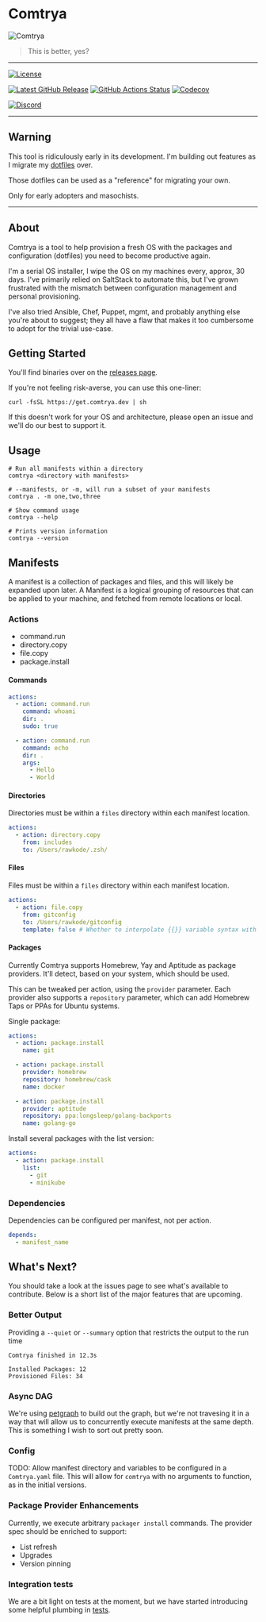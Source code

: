 # Comtrya

![Comtrya](/Comtrya.gif "Hello")

> This is better, yes?

---

[![License](https://img.shields.io/github/license/comtrya/comtrya?style=for-the-badge)](https://github.com/comtrya/comtrya/blob/main/LICENSE)

[![Latest GitHub Release](https://img.shields.io/github/v/release/comtrya/comtrya?label=Latest&style=for-the-badge)](https://github.com/comtrya/comtrya/releases/latest)
[![GitHub Actions Status](https://img.shields.io/github/checks-status/comtrya/comtrya/main?style=for-the-badge)](https://github.com/comtrya/comtrya/actions/workflows/main.yml)
[![Codecov](https://img.shields.io/codecov/c/github/comtrya/comtrya?style=for-the-badge)](https://codecov.io/gh/comtrya/comtrya)

[
![Discord](https://img.shields.io/discord/730728064031653999?label=Discord&style=for-the-badge)](https://rawkode.chat)


---

## Warning

This tool is ridiculously early in its development. I'm building out features as I migrate my [dotfiles](https://gitlab.com/rawkode/rawkode) over.

Those dotfiles can be used as a "reference" for migrating your own.

Only for early adopters and masochists.

---
## About

Comtrya is a tool to help provision a fresh OS with the packages and configuration (dotfiles) you need to become productive again.

I'm a serial OS installer, I wipe the OS on my machines every, approx, 30 days. I've primarily relied on SaltStack to automate this, but I've grown frustrated with the mismatch between configuration management and personal provisioning.

I've also tried Ansible, Chef, Puppet, mgmt, and probably anything else you're about to suggest; they all have a flaw that makes it too cumbersome to adopt for the trivial use-case.

## Getting Started

You'll find binaries over on the [releases page](https://github.com/rawkode/comtrya/releases/latest).

If you're not feeling risk-averse, you can use this one-liner:

```shell
curl -fsSL https://get.comtrya.dev | sh
```

If this doesn't work for your OS and architecture, please open an issue and we'll do our best to support it.

## Usage

```shell
# Run all manifests within a directory
comtrya <directory with manifests>

# --manifests, or -m, will run a subset of your manifests
comtrya . -m one,two,three

# Show command usage
comtrya --help

# Prints version information
comtrya --version
```

## Manifests

A manifest is a collection of packages and files, and this will likely be expanded upon later. A Manifest is a logical grouping of resources that can be applied to your machine, and fetched from remote locations or local.

### Actions

- command.run
- directory.copy
- file.copy
- package.install

#### Commands

```yaml
actions:
  - action: command.run
    command: whoami
    dir: .
    sudo: true

  - action: command.run
    command: echo
    dir: .
    args:
      - Hello
      - World
```

#### Directories

Directories must be within a `files` directory within each manifest location.

```yaml
actions:
  - action: directory.copy
    from: includes
    to: /Users/rawkode/.zsh/
```

#### Files

Files must be within a `files` directory within each manifest location.

```yaml
actions:
  - action: file.copy
    from: gitconfig
    to: /Users/rawkode/gitconfig
    template: false # Whether to interpolate {{}} variable syntax with contexts
```
#### Packages

Currently Comtrya supports Homebrew, Yay and Aptitude as package providers. It'll detect, based on your system, which should be used.

This can be tweaked per action, using the `provider` parameter. Each provider also supports a `repository` parameter, which can add Homebrew Taps or PPAs for Ubuntu systems.

Single package:

```yaml
actions:
  - action: package.install
    name: git

  - action: package.install
    provider: homebrew
    repository: homebrew/cask
    name: docker

  - action: package.install
    provider: aptitude
    repository: ppa:longsleep/golang-backports
    name: golang-go
```

Install several packages with the list version:

```yaml
actions:
  - action: package.install
    list:
      - git
      - minikube
```
### Dependencies

Dependencies can be configured per manifest, not per action.

```yaml
depends:
  - manifest_name
```
## What's Next?

You should take a look at the issues page to see what's available to contribute. Below is a short list of the major features that are upcoming.

### Better Output

Providing a `--quiet` or `--summary` option that restricts the output to the run time

```shell
Comtrya finished in 12.3s

Installed Packages: 12
Provisioned Files: 34
```

### Async DAG

We're using [petgraph](https://github.com/petgraph/petgraph) to build out the graph, but we're not travesing it in a way that will allow us to concurrently execute manifests at the same depth. This is something I wish to sort out pretty soon.

### Config

TODO: Allow manifest directory and variables to be configured in a `Comtrya.yaml` file. This will allow for `comtrya` with no arguments to function, as in the initial versions.

### Package Provider Enhancements

Currently, we execute arbitrary `packager install` commands. The provider spec should be enriched to support:

- List refresh
- Upgrades
- Version pinning

### Integration tests

We are a bit light on tests at the moment, but we have started introducing some helpful plumbing in [tests](./tests).
